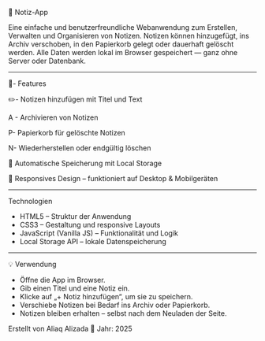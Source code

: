 📝 Notiz-App

Eine einfache und benutzerfreundliche Webanwendung zum Erstellen, Verwalten und Organisieren von Notizen.
Notizen können hinzugefügt, ins Archiv verschoben, in den Papierkorb gelegt oder dauerhaft gelöscht werden.
Alle Daten werden lokal im Browser gespeichert — ganz ohne Server oder Datenbank.


---------------------------------------------------------------------------------------------------------

🚀-  Features

✏️- Notizen hinzufügen mit Titel und Text

A - Archivieren von Notizen

P- Papierkorb für gelöschte Notizen

N- Wiederherstellen oder endgültig löschen

💾 Automatische Speicherung mit Local Storage

📱 Responsives Design – funktioniert auf Desktop & Mobilgeräten

---------------------------------------------------------------------------------------------------------

Technologien
- HTML5 – Struktur der Anwendung
- CSS3 – Gestaltung und responsive Layouts
- JavaScript (Vanilla JS) – Funktionalität und Logik
- Local Storage API – lokale Datenspeicherung

---------------------------------------------------------------------------------------------------------

💡 Verwendung
- Öffne die App im Browser.
- Gib einen Titel und eine Notiz ein.
- Klicke auf „+ Notiz hinzufügen“, um sie zu speichern.
- Verschiebe Notizen bei Bedarf ins Archiv oder Papierkorb.
- Notizen bleiben erhalten – selbst nach dem Neuladen der Seite.

Erstellt von Aliaq Alizada
📅 Jahr: 2025
